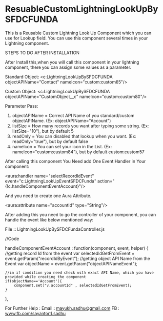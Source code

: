 # ResuableCustomLightningLookUpBySFDCFUNDA
This is a Reusable Custom Lightning Look Up Component which you can use for Lookup field. You can use this component several times in your Lightning component.

STEPS TO DO AFTER INSTALLATION

After Install this,when you will call this component in your lightning component, there you can assign some values as a parameter.

Standard Object:
<c:LightningLookUpBySFDCFUNDA objectAPIName="Contact" nameIcon="custom:custom85"/>

Custom Object:
<c:LightningLookUpBySFDCFUNDA objectAPIName="CustomObject__c" nameIcon="custom:custom80"/>

Parameter Pass:

1) objectAPIName = Correct API Name of you standard/custom objectAPIName. (Ex: objectAPIName="Account")
2) listSize = How many records you want after typing some string. (Ex: listSize="10"), but by default 5
3) readOnly = You can disabled that lookup when you want. (Ex: readOnly="true"), but by default false
4) nameIcon = You can set your icon in the List. (Ex: nameIcon="custom:custom84"), but by default custom:custom57 


After calling this component You Need add One Event Handler in Your component:

<aura:handler name="selectRecordIdEvent" event="c:LightningLookUpEventSFDCFunda" action="{!c.handleComponentEventAccount}"/>

And you need to create one Aura Attribute.

<aura:attribute name="accountId" type="String"/>

After adding this you need to go the controller of your component, you can handle the event like below mentioned way:

File :: LightningLookUpBySFDCFundaController.js	

//Code

handleComponentEventAccount : function(component, event, helper) {
	//getting record Id from the event
	var selectedIdGetFromEvent = event.getParam("recordIdByEvent");
	//getting object API Name from the Event
	var objectName = event.getParam("objectAPINameEvent");
	
	//in if condition you need check with exact API Name, which you have provided while creating the component
	if(objectName=='Account'){
		component.set("v.accountId" , selectedIdGetFromEvent); 
	} 
},




For Further Help :
Email : mayukh.sadhu@gmail.com
FB : www.fb.com/sayanton1.sadhu



	
